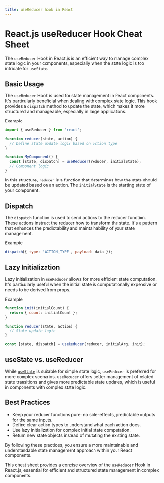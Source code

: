 ```yaml
---
title: useReducer hook in React
--- 
```


# React.js useReducer Hook Cheat Sheet

The `useReducer` Hook in React.js is an efficient way to manage complex state logic in your components, especially when the state logic is too intricate for `useState`.

## Basic Usage

The `useReducer` Hook is used for state management in React components. It's particularly beneficial when dealing with complex state logic. This hook provides a `dispatch` method to update the state, which makes it more structured and manageable, especially in large applications.

Example:

```javascript
import { useReducer } from 'react';

function reducer(state, action) {
  // Define state update logic based on action type
}

function MyComponent() {
  const [state, dispatch] = useReducer(reducer, initialState);
  // Component logic
}
```

In this structure, `reducer` is a function that determines how the state should be updated based on an action. The `initialState` is the starting state of your component.

## Dispatch

The `dispatch` function is used to send actions to the reducer function. These actions instruct the reducer how to transform the state. It's a pattern that enhances the predictability and maintainability of your state management.

Example:

```javascript
dispatch({ type: 'ACTION_TYPE', payload: data });
```

## Lazy Initialization

Lazy initialization in `useReducer` allows for more efficient state computation. It's particularly useful when the initial state is computationally expensive or needs to be derived from props.

Example:

```javascript
function init(initialCount) {
  return { count: initialCount };
}

function reducer(state, action) {
  // State update logic
}

const [state, dispatch] = useReducer(reducer, initialArg, init);
```

## useState vs. useReducer

While <a href="/react/use-state">`useState`</a> is suitable for simple state logic, `useReducer` is preferred for more complex scenarios. `useReducer` offers better management of related state transitions and gives more predictable state updates, which is useful in components with complex state logic. 

## Best Practices

- Keep your reducer functions pure: no side-effects, predictable outputs for the same inputs.
- Define clear action types to understand what each action does.
- Use lazy initialization for complex initial state computation.
- Return new state objects instead of mutating the existing state.

By following these practices, you ensure a more maintainable and understandable state management approach within your React components.

This cheat sheet provides a concise overview of the `useReducer` Hook in React.js, essential for efficient and structured state management in complex components.